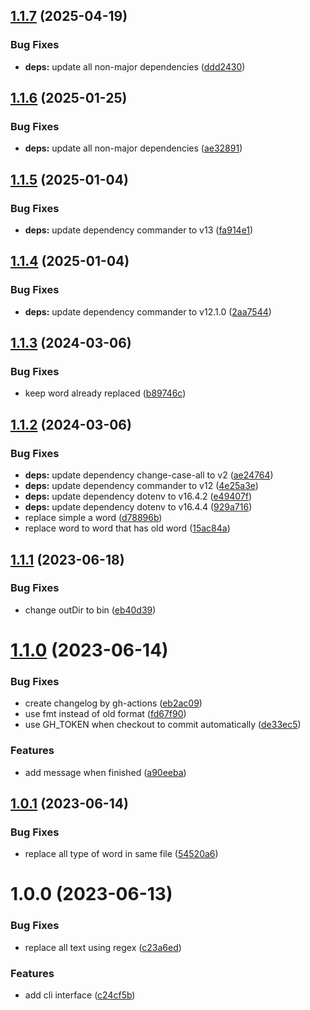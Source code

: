 ## [1.1.7](https://github.com/HiromiShikata/replace-all-words/compare/v1.1.6...v1.1.7) (2025-04-19)


### Bug Fixes

* **deps:** update all non-major dependencies ([ddd2430](https://github.com/HiromiShikata/replace-all-words/commit/ddd2430496d72411b58f59db8a0b062680c05e48))

## [1.1.6](https://github.com/HiromiShikata/replace-all-words/compare/v1.1.5...v1.1.6) (2025-01-25)


### Bug Fixes

* **deps:** update all non-major dependencies ([ae32891](https://github.com/HiromiShikata/replace-all-words/commit/ae32891bc85174e8ca4908698582e85c8df32953))

## [1.1.5](https://github.com/HiromiShikata/replace-all-words/compare/v1.1.4...v1.1.5) (2025-01-04)


### Bug Fixes

* **deps:** update dependency commander to v13 ([fa914e1](https://github.com/HiromiShikata/replace-all-words/commit/fa914e122875082ea1cc1d2a61caaacaf77cd9ea))

## [1.1.4](https://github.com/HiromiShikata/replace-all-words/compare/v1.1.3...v1.1.4) (2025-01-04)


### Bug Fixes

* **deps:** update dependency commander to v12.1.0 ([2aa7544](https://github.com/HiromiShikata/replace-all-words/commit/2aa75440ff44871ec56d597299fcb44d2d563ad1))

## [1.1.3](https://github.com/HiromiShikata/replace-all-words/compare/v1.1.2...v1.1.3) (2024-03-06)


### Bug Fixes

* keep word already replaced ([b89746c](https://github.com/HiromiShikata/replace-all-words/commit/b89746c505ff4fdd0026126e23be7bbba72d8e8e))

## [1.1.2](https://github.com/HiromiShikata/replace-all-words/compare/v1.1.1...v1.1.2) (2024-03-06)


### Bug Fixes

* **deps:** update dependency change-case-all to v2 ([ae24764](https://github.com/HiromiShikata/replace-all-words/commit/ae24764630b217c2fb14d2573c8d7c152c6d0422))
* **deps:** update dependency commander to v12 ([4e25a3e](https://github.com/HiromiShikata/replace-all-words/commit/4e25a3ef4c738bc2faa1c21dfcd25f88edb9a6a3))
* **deps:** update dependency dotenv to v16.4.2 ([e49407f](https://github.com/HiromiShikata/replace-all-words/commit/e49407f7f0ecdff40d9f33995a45527fa07ed78e))
* **deps:** update dependency dotenv to v16.4.4 ([929a716](https://github.com/HiromiShikata/replace-all-words/commit/929a716bbbbe4b250efe0e07793c3bd6ff5e21b7))
* replace simple a word ([d78896b](https://github.com/HiromiShikata/replace-all-words/commit/d78896b7b505ebc04f06bc2fe531a1cd40359cc0))
* replace word to word that has old word ([15ac84a](https://github.com/HiromiShikata/replace-all-words/commit/15ac84a5fc365888fdf4529391605cf728654df8))

## [1.1.1](https://github.com/HiromiShikata/replace-all-words/compare/v1.1.0...v1.1.1) (2023-06-18)


### Bug Fixes

* change outDir to bin ([eb40d39](https://github.com/HiromiShikata/replace-all-words/commit/eb40d3997d7f3d23692f9fc9777dbae812116ee5))

# [1.1.0](https://github.com/HiromiShikata/replace-all-words/compare/v1.0.1...v1.1.0) (2023-06-14)


### Bug Fixes

* create changelog by gh-actions ([eb2ac09](https://github.com/HiromiShikata/replace-all-words/commit/eb2ac09e25c5fc8b8eb109439b0bb54694074ca0))
* use fmt instead of old format ([fd67f90](https://github.com/HiromiShikata/replace-all-words/commit/fd67f90da1a64b1cd67c2476d9ccdfc99b19c162))
* use GH_TOKEN when checkout to commit automatically ([de33ec5](https://github.com/HiromiShikata/replace-all-words/commit/de33ec58a9bf146bd9090a047c780c510a9dfefb))


### Features

* add message when finished ([a90eeba](https://github.com/HiromiShikata/replace-all-words/commit/a90eeba062cd357eab8d1084aa485c8768823b17))

## [1.0.1](https://github.com/HiromiShikata/replace-all-words/compare/v1.0.0...v1.0.1) (2023-06-14)


### Bug Fixes

* replace all type of word in same file ([54520a6](https://github.com/HiromiShikata/replace-all-words/commit/54520a6b1283885984584aed06807604cd09aef5))

# 1.0.0 (2023-06-13)


### Bug Fixes

* replace all text using regex ([c23a6ed](https://github.com/HiromiShikata/replace-all-words/commit/c23a6ed24dc076bbcded9d14667f8ba994ff2602))


### Features

* add cli interface ([c24cf5b](https://github.com/HiromiShikata/replace-all-words/commit/c24cf5b940165bc5552a329ae4f5d0ad6598caf3))

